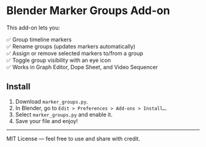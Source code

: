 # Blender Marker Groups Add-on

This add-on lets you:

✅ Group timeline markers  
✅ Rename groups (updates markers automatically)  
✅ Assign or remove selected markers to/from a group  
✅ Toggle group visibility with an eye icon  
✅ Works in Graph Editor, Dope Sheet, and Video Sequencer

## Install

1. Download `marker_groups.py`.
2. In Blender, go to `Edit > Preferences > Add-ons > Install…`.
3. Select `marker_groups.py` and enable it.
4. Save your file and enjoy!

---

MIT License — feel free to use and share with credit.

